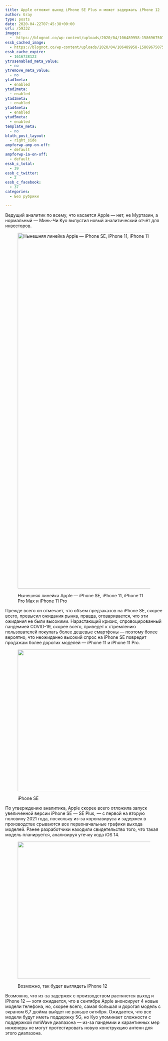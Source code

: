 ```yaml
---
title: Apple отложит выход iPhone SE Plus и может задержать iPhone 12
author: Gray
type: posts
date: 2020-04-22T07:45:38+00:00
url: /59332
images:
  -  https://blognot.co/wp-content/uploads/2020/04/106489958-1586967507552iphone-family.png.jpeg
essb_cached_image:
  - https://blognot.co/wp-content/uploads/2020/04/106489958-1586967507552iphone-family.png.jpeg
essb_cache_expire:
  - 1616738123
ytrssenabled_meta_value:
  - no
ytremove_meta_value:
  - no
ytad1meta:
  - enabled
ytad2meta:
  - enabled
ytad3meta:
  - enabled
ytad4meta:
  - enabled
ytad5meta:
  - enabled
template_meta:
  - no
bluth_post_layout:
  - right_side
ampforwp-amp-on-off:
  - default
ampforwp-ia-on-off:
  - default
essb_c_total:
  - 39
essb_c_twitter:
  - 2
essb_c_facebook:
  - 37
categories:
  - Без рубрики

---
```








Ведущий аналитик по всему, что касается Apple — нет, не Муртазин, а нормальный — Минь-Чи Куо выпустил новый аналитический отчёт для инвесторов.<figure class="wp-block-image size-large">

<img data-attachment-id="59333" data-permalink="https://blognot.co/59332/106489958-1586967507552iphone-family-png" data-orig-file="https://i2.wp.com/blognot.co/wp-content/uploads/2020/04/106489958-1586967507552iphone-family.png.jpeg?fit=1910%2C1135&ssl=1" data-orig-size="1910,1135" data-comments-opened="1" data-image-meta="{&quot;aperture&quot;:&quot;0&quot;,&quot;credit&quot;:&quot;&quot;,&quot;camera&quot;:&quot;&quot;,&quot;caption&quot;:&quot;&quot;,&quot;created_timestamp&quot;:&quot;0&quot;,&quot;copyright&quot;:&quot;&quot;,&quot;focal_length&quot;:&quot;0&quot;,&quot;iso&quot;:&quot;0&quot;,&quot;shutter_speed&quot;:&quot;0&quot;,&quot;title&quot;:&quot;&quot;,&quot;orientation&quot;:&quot;0&quot;}" data-image-title="106489958-1586967507552iphone-family.png" data-image-description="" data-medium-file="https://i2.wp.com/blognot.co/wp-content/uploads/2020/04/106489958-1586967507552iphone-family.png.jpeg?fit=300%2C178&ssl=1" data-large-file="https://i2.wp.com/blognot.co/wp-content/uploads/2020/04/106489958-1586967507552iphone-family.png.jpeg?fit=740%2C440&ssl=1" width="1910" height="1135" src="https://i2.wp.com/blognot.co/wp-content/uploads/2020/04/106489958-1586967507552iphone-family.png.jpeg?fit=740%2C440&ssl=1" alt="Нынешняя линейка Apple — iPhone SE, iPhone 11, iPhone 11 Pro Max и iPhone 11 Pro" class="wp-image-59333" srcset="https://i2.wp.com/blognot.co/wp-content/uploads/2020/04/106489958-1586967507552iphone-family.png.jpeg?w=1910&ssl=1 1910w, https://i2.wp.com/blognot.co/wp-content/uploads/2020/04/106489958-1586967507552iphone-family.png.jpeg?resize=300%2C178&ssl=1 300w, https://i2.wp.com/blognot.co/wp-content/uploads/2020/04/106489958-1586967507552iphone-family.png.jpeg?resize=1024%2C609&ssl=1 1024w, https://i2.wp.com/blognot.co/wp-content/uploads/2020/04/106489958-1586967507552iphone-family.png.jpeg?resize=768%2C456&ssl=1 768w, https://i2.wp.com/blognot.co/wp-content/uploads/2020/04/106489958-1586967507552iphone-family.png.jpeg?resize=1536%2C913&ssl=1 1536w, https://i2.wp.com/blognot.co/wp-content/uploads/2020/04/106489958-1586967507552iphone-family.png.jpeg?resize=700%2C416&ssl=1 700w, https://i2.wp.com/blognot.co/wp-content/uploads/2020/04/106489958-1586967507552iphone-family.png.jpeg?resize=800%2C475&ssl=1 800w, https://i2.wp.com/blognot.co/wp-content/uploads/2020/04/106489958-1586967507552iphone-family.png.jpeg?w=1480&ssl=1 1480w" sizes="(max-width: 740px) 100vw, 740px" /> <figcaption>Нынешняя линейка Apple — iPhone SE, iPhone 11, iPhone 11 Pro Max и iPhone 11 Pro</figcaption></figure> 

Прежде всего он отмечает, что объем предзаказов на iPhone SE, скорее всего, превысил ожидания рынка, правда, оговаривается, что эти ожидания не были высокими. Нарастающий кризис, спровоцированный пандемией COVID-19, скорее всего, приведет к стремлению пользователей покупать более дешевые смартфоны — поэтому более вероятно, что неожиданно высокий спрос на iPhone SE повредит продажам более дорогих моделей — iPhone 11 и iPhone 11 Pro.<figure class="wp-block-image size-large">

<img data-attachment-id="59334" data-permalink="https://blognot.co/59332/apple_new-iphone-se-black-camera-and-touch-id_04152020" data-orig-file="https://i2.wp.com/blognot.co/wp-content/uploads/2020/04/Apple_new-iphone-se-black-camera-and-touch-id_04152020.jpg?fit=1960%2C1198&ssl=1" data-orig-size="1960,1198" data-comments-opened="1" data-image-meta="{&quot;aperture&quot;:&quot;0&quot;,&quot;credit&quot;:&quot;&quot;,&quot;camera&quot;:&quot;&quot;,&quot;caption&quot;:&quot;&quot;,&quot;created_timestamp&quot;:&quot;0&quot;,&quot;copyright&quot;:&quot;&quot;,&quot;focal_length&quot;:&quot;0&quot;,&quot;iso&quot;:&quot;0&quot;,&quot;shutter_speed&quot;:&quot;0&quot;,&quot;title&quot;:&quot;&quot;,&quot;orientation&quot;:&quot;0&quot;}" data-image-title="Apple_new-iphone-se-black-camera-and-touch-id_04152020" data-image-description="" data-medium-file="https://i2.wp.com/blognot.co/wp-content/uploads/2020/04/Apple_new-iphone-se-black-camera-and-touch-id_04152020.jpg?fit=300%2C183&ssl=1" data-large-file="https://i2.wp.com/blognot.co/wp-content/uploads/2020/04/Apple_new-iphone-se-black-camera-and-touch-id_04152020.jpg?fit=740%2C452&ssl=1" width="740" height="452" src="https://i2.wp.com/blognot.co/wp-content/uploads/2020/04/Apple_new-iphone-se-black-camera-and-touch-id_04152020.jpg?resize=740%2C452&#038;ssl=1" alt="" class="wp-image-59334" srcset="https://i2.wp.com/blognot.co/wp-content/uploads/2020/04/Apple_new-iphone-se-black-camera-and-touch-id_04152020.jpg?resize=1024%2C626&ssl=1 1024w, https://i2.wp.com/blognot.co/wp-content/uploads/2020/04/Apple_new-iphone-se-black-camera-and-touch-id_04152020.jpg?resize=300%2C183&ssl=1 300w, https://i2.wp.com/blognot.co/wp-content/uploads/2020/04/Apple_new-iphone-se-black-camera-and-touch-id_04152020.jpg?resize=768%2C469&ssl=1 768w, https://i2.wp.com/blognot.co/wp-content/uploads/2020/04/Apple_new-iphone-se-black-camera-and-touch-id_04152020.jpg?resize=1536%2C939&ssl=1 1536w, https://i2.wp.com/blognot.co/wp-content/uploads/2020/04/Apple_new-iphone-se-black-camera-and-touch-id_04152020.jpg?resize=700%2C428&ssl=1 700w, https://i2.wp.com/blognot.co/wp-content/uploads/2020/04/Apple_new-iphone-se-black-camera-and-touch-id_04152020.jpg?resize=800%2C489&ssl=1 800w, https://i2.wp.com/blognot.co/wp-content/uploads/2020/04/Apple_new-iphone-se-black-camera-and-touch-id_04152020.jpg?w=1960&ssl=1 1960w, https://i2.wp.com/blognot.co/wp-content/uploads/2020/04/Apple_new-iphone-se-black-camera-and-touch-id_04152020.jpg?w=1480&ssl=1 1480w" sizes="(max-width: 740px) 100vw, 740px" data-recalc-dims="1" /> <figcaption>iPhone SE</figcaption></figure> 

По утверждению аналитика, Apple скорее всего отложила запуск увеличенной версии iPhone SE — SE Plus, — с первой на вторую половину 2021 года, поскольку из-за коронавируса и задержек в производстве срываются все первоначальные графики выхода моделей. Ранее разработчики находили свидетельство того, что такая модель планируется, анализируя утечку кода iOS 14.<figure class="wp-block-image size-large">

<img data-attachment-id="59335" data-permalink="https://blognot.co/59332/gsmarena_001" data-orig-file="https://i0.wp.com/blognot.co/wp-content/uploads/2020/04/gsmarena_001.jpg?fit=727%2C438&ssl=1" data-orig-size="727,438" data-comments-opened="1" data-image-meta="{&quot;aperture&quot;:&quot;0&quot;,&quot;credit&quot;:&quot;&quot;,&quot;camera&quot;:&quot;&quot;,&quot;caption&quot;:&quot;&quot;,&quot;created_timestamp&quot;:&quot;0&quot;,&quot;copyright&quot;:&quot;&quot;,&quot;focal_length&quot;:&quot;0&quot;,&quot;iso&quot;:&quot;0&quot;,&quot;shutter_speed&quot;:&quot;0&quot;,&quot;title&quot;:&quot;&quot;,&quot;orientation&quot;:&quot;0&quot;}" data-image-title="gsmarena_001" data-image-description="" data-medium-file="https://i0.wp.com/blognot.co/wp-content/uploads/2020/04/gsmarena_001.jpg?fit=300%2C181&ssl=1" data-large-file="https://i0.wp.com/blognot.co/wp-content/uploads/2020/04/gsmarena_001.jpg?fit=727%2C438&ssl=1" width="727" height="438" src="https://i0.wp.com/blognot.co/wp-content/uploads/2020/04/gsmarena_001.jpg?resize=727%2C438&#038;ssl=1" alt="" class="wp-image-59335" srcset="https://i0.wp.com/blognot.co/wp-content/uploads/2020/04/gsmarena_001.jpg?w=727&ssl=1 727w, https://i0.wp.com/blognot.co/wp-content/uploads/2020/04/gsmarena_001.jpg?resize=300%2C181&ssl=1 300w, https://i0.wp.com/blognot.co/wp-content/uploads/2020/04/gsmarena_001.jpg?resize=700%2C422&ssl=1 700w" sizes="(max-width: 727px) 100vw, 727px" data-recalc-dims="1" /> <figcaption>Возможно, так будет выглядеть iPhone 12</figcaption></figure> 

Возможно, что из-за задержек с производством растянется выход и iPhone 12 — хотя ожидается, что в сентябре Apple анонсирует 4 новые модели телефона, но, скорее всего, самая большая и дорогая модель с экраном 6,7 дюйма выйдет не раньше октября. Ожидается, что все модели будут иметь поддержку 5G, но Куо упоминает сложности с поддержкой mmWave диапазона — из-за пандемии и карантинных мер инженеры не могут протестировать новую конструкцию антенн для этого диапазона.